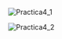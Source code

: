 ![Practica4_1](https://github.com/Hangara/Simulacion_por_computadora_Leonel_Rubio/assets/81195386/0c4ebb76-68bf-4fd5-8ae0-14e5bc11e1e1)


![Practica4_2](https://github.com/Hangara/Simulacion_por_computadora_Leonel_Rubio/assets/81195386/bd6cd2e4-8aac-4112-b2ab-071ad7fd8e81)
